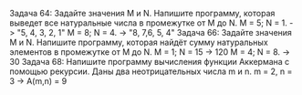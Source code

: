 Задача 64: Задайте значения M и N. Напишите программу, которая выведет все натуральные числа в промежутке от M до N.
M = 5; N = 1. -> "5, 4, 3, 2, 1"
M = 8; N = 4. -> "8, 7,6, 5, 4"
Задача 66: Задайте значения M и N. Напишите программу, которая найдёт сумму натуральных элементов в промежутке от M до N.
M = 1; N = 15 -> 120
M = 4; N = 8. -> 30
Задача 68: Напишите программу вычисления функции Аккермана с помощью рекурсии. Даны два неотрицательных числа m и n.
m = 2, n = 3 -> A(m,n) = 9